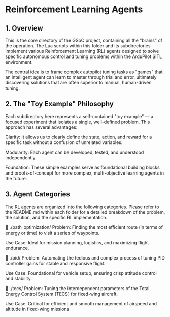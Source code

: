 # Reinforcement Learning Agents
## 1. Overview
This is the core directory of the GSoC project, containing all the "brains" of the operation. The Lua scripts within this folder and its subdirectories implement various Reinforcement Learning (RL) agents designed to solve specific autonomous control and tuning problems within the ArduPilot SITL environment.

The central idea is to frame complex autopilot tuning tasks as "games" that an intelligent agent can learn to master through trial and error, ultimately discovering solutions that are often superior to manual, human-driven tuning.

## 2. The "Toy Example" Philosophy
Each subdirectory here represents a self-contained "toy example" — a focused experiment that isolates a single, well-defined problem. This approach has several advantages:

Clarity: It allows us to clearly define the state, action, and reward for a specific task without a confusion of unrelated variables.

Modularity: Each agent can be developed, tested, and understood independently.

Foundation: These simple examples serve as foundational building blocks and proofs-of-concept for more complex, multi-objective learning agents in the future.

## 3. Agent Categories
The RL agents are organized into the following categories. Please refer to the README.md within each folder for a detailed breakdown of the problem, the solution, and the specific RL implementation.

📁 ./path_optimization/
Problem: Finding the most efficient route (in terms of energy or time) to visit a series of waypoints.

Use Case: Ideal for mission planning, logistics, and maximizing flight endurance.

📁 ./pid/
Problem: Automating the tedious and complex process of tuning PID controller gains for stable and responsive flight.

Use Case: Foundational for vehicle setup, ensuring crisp attitude control and stability.

📁 ./tecs/
Problem: Tuning the interdependent parameters of the Total Energy Control System (TECS) for fixed-wing aircraft.

Use Case: Critical for efficient and smooth management of airspeed and altitude in fixed-wing missions.
